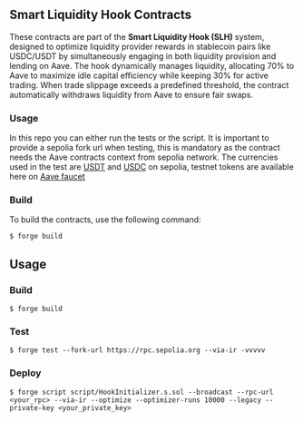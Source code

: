 ## Smart Liquidity Hook Contracts

These contracts are part of the **Smart Liquidity Hook (SLH)** system, designed to optimize liquidity provider rewards in stablecoin pairs like USDC/USDT by simultaneously engaging in both liquidity provision and lending on Aave. The hook dynamically manages liquidity, allocating 70% to Aave to maximize idle capital efficiency while keeping 30% for active trading. When trade slippage exceeds a predefined threshold, the contract automatically withdraws liquidity from Aave to ensure fair swaps.

### Usage
In this repo you can either run the tests or the script. It is important to provide a sepolia fork url when testing, this is mandatory as the contract needs the Aave contracts context from sepolia network.
The currencies used in the test are [USDT](https://sepolia.etherscan.io/token/0xaa8e23fb1079ea71e0a56f48a2aa51851d8433d0) and [USDC](https://sepolia.etherscan.io/token/0x94a9d9ac8a22534e3faca9f4e7f2e2cf85d5e4c8) on sepolia, testnet tokens are available here on [Aave faucet](https://staging.aave.com/faucet/)

### Build

To build the contracts, use the following command:

```shell
$ forge build
```

## Usage

### Build

```shell
$ forge build
```

### Test

```shell
$ forge test --fork-url https://rpc.sepolia.org --via-ir -vvvvv
```
### Deploy

```shell
$ forge script script/HookInitializer.s.sol --broadcast --rpc-url <your_rpc> --via-ir --optimize --optimizer-runs 10000 --legacy --private-key <your_private_key>
```



